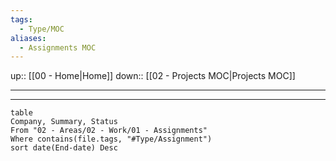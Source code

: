 ```yaml
---
tags:
  - Type/MOC
aliases:
  - Assignments MOC
---
```

up:: [[00 - Home|Home]]
down:: [[02 - Projects MOC|Projects MOC]]
___
___
```dataview
table
Company, Summary, Status
From "02 - Areas/02 - Work/01 - Assignments"
Where contains(file.tags, "#Type/Assignment")
sort date(End-date) Desc
```
